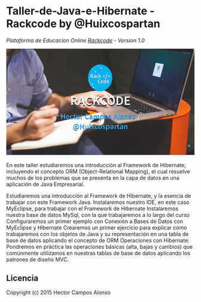# Taller-de-Java-e-Hibernate - Rackcode by @Huixcospartan


*Plataforma de Educacion Online [Rackcode](//rackcode.info) - Version 1.0*

![logo](Portada.png)


En este taller estudiaremos una introducción al Framework de Hibernate, incluyendo el concepto ORM (Object-Relational Mapping), el cual resuelve muchos de los problemas que se presenta en la capa de datos en una aplicación de Java Empresarial. 

Estudiaremos una introducción al Framework de Hibernate, y la esencia de trabajar con este Framework Java. Instalaremos nuestro IDE, en este caso MyEclipse, para trabajar con el Framework de Hibernate Instalaremos nuestra base de datos MySql, con la que trabajaremos a lo largo del curso Configuraremos un primer ejemplo con Conexión a Bases de Datos con MyEclipse y Hibernate Crearemos un primer ejercicio para explicar cómo trabajaremos con los objetos de Java y su representación en una tabla de base de datos aplicando el concepto de ORM  Operaciones con Hibernate: Pondremos en práctica las operaciones básicas (alta, bajas y cambios) que comúnmente utilizamos en nuestras tablas de base de datos aplicando los patrones de diseño MVC.



## Licencia

Copyright (c) 2015 Hector Campos Alonso

